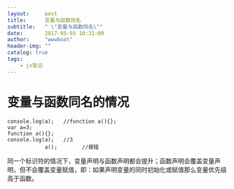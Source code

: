 ```yaml
---
layout:     post
title:      变量与函数同名
subtitle:   " \"变量与函数同名\""
date:       2017-05-93 10:31:00
author:     "wwwboat"
header-img: ""
catalog: true
tags:
    - js笔记
---
```

# 变量与函数同名的情况
```
console.log(a);   //function a(){};
var a=3;			
function a(){};
console.log(a);   //3
			a();        //报错
```
同一个标识符的情况下，变量声明与函数声明都会提升；函数声明会覆盖变量声明，但不会覆盖变量赋值，即：如果声明变量的同时初始化或赋值那么变量优先级高于函数。
				
